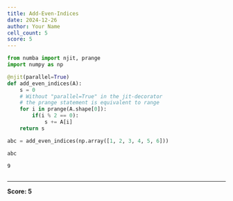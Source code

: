 ```yaml
---
title: Add-Even-Indices
date: 2024-12-26
author: Your Name
cell_count: 5
score: 5
---
```


```python
from numba import njit, prange
import numpy as np
```


```python
@njit(parallel=True)
def add_even_indices(A):
    s = 0
    # Without "parallel=True" in the jit-decorator
    # the prange statement is equivalent to range
    for i in prange(A.shape[0]):
        if(i % 2 == 0):
            s += A[i]
    return s
```


```python
abc = add_even_indices(np.array([1, 2, 3, 4, 5, 6]))
```


```python
abc
```




    9




```python

```


---
**Score: 5**